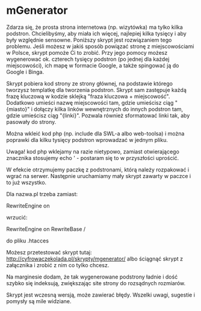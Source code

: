 # mGenerator
Zdarza się, że prosta strona internetowa (np. wizytówka) ma tylko kilka podstron. Chcielibyśmy, aby miała ich więcej, najlepiej kilka tysięcy i aby były względnie sensowne.
Poniższy skrypt jest rozwiązaniem tego problemu. Jeśli możesz w jakiś sposób powiązać stronę z miejscowościami w Polsce, skrypt pomoże Ci to zrobić.
Przy jego pomocy możesz wygenerować ok. czterech tysięcy podstron (po jednej dla każdej miejscowości), ich mapę w formacie Google, a także spingować ją do Google i Binga.

Skrypt pobiera kod strony ze strony głównej, na podstawie którego tworzysz templatkę dla tworzenia podstron.
Skrypt sam zastępuje każdą frazę kluczową w kodzie sklejką "fraza kluczowa + miejscowość".
Dodatkowo umieści nazwę miejscowości tam, gdzie umieścisz ciąg "{miasto}" i dołączy kilka linków wewnętrznych do innych podstron tam, gdzie umieścisz ciąg "{linki}". Pozwala również sformatować linki tak, aby pasowały do strony.

Można wkleić kod php (np. include dla SWL-a albo web-toolsa) i można poprawki dla kilku tysięcy podstron wprowadzać w jednym pliku.

Uwaga! kod php wklejamy na razie nietypowo, zamiast otwierającego znacznika <?php stosujemy ciąg dwóch znaków '; a zamiast zamykającego ?> stosujemy echo ' - postaram się to w przyszłości uprościć.

W efekcie otrzymujemy paczkę z podstronami, którą należy rozpakować i wgrać na serwer. Następnie uruchamiamy mały skrypt zawarty w paczce i to już wszystko.

Dla nazwa.pl trzeba zamiast:

RewriteEngine on

wrzucić:

RewriteEngine on
RewriteBase /

do pliku .htacces

Możesz przetestować skrypt tutaj: http://cyfrowaczekolada.pl/skrypty/mgenerator/ albo ściągnąć skrypt z załącznika i zrobić z nim co tylko chcesz.

Na marginesie dodam, że tak wygenerowane podstrony ładnie i dość szybko się indeksują, zwiększając site strony do rozsądnych rozmiarów.

Skrypt jest wczesną wersją, może zawierać błędy. Wszelki uwagi, sugestie i pomysły są mile widziane.
